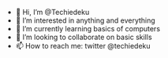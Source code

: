 - 👋 Hi, I’m @Techiedeku
- 👀 I’m interested in anything and everything
- 🌱 I’m currently learning basics of computers
- 💞️ I’m looking to collaborate on basic skills
- 📫 How to reach me: twitter @techiedeku

<!---
Techiedeku is a ✨ special ✨ repository because its `README.md` (this file) appears on your GitHub profile.
You can click the Preview link to take a look at your changes.
--->
